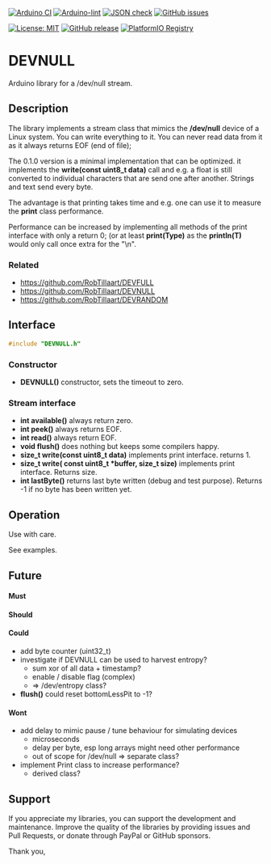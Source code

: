 
[![Arduino CI](https://github.com/RobTillaart/DEVNULL/workflows/Arduino%20CI/badge.svg)](https://github.com/marketplace/actions/arduino_ci)
[![Arduino-lint](https://github.com/RobTillaart/DEVNULL/actions/workflows/arduino-lint.yml/badge.svg)](https://github.com/RobTillaart/DEVNULL/actions/workflows/arduino-lint.yml)
[![JSON check](https://github.com/RobTillaart/DEVNULL/actions/workflows/jsoncheck.yml/badge.svg)](https://github.com/RobTillaart/DEVNULL/actions/workflows/jsoncheck.yml)
[![GitHub issues](https://img.shields.io/github/issues/RobTillaart/DEVNULL.svg)](https://github.com/RobTillaart/DEVNULL/issues)

[![License: MIT](https://img.shields.io/badge/license-MIT-green.svg)](https://github.com/RobTillaart/DEVNULL/blob/master/LICENSE)
[![GitHub release](https://img.shields.io/github/release/RobTillaart/DEVNULL.svg?maxAge=3600)](https://github.com/RobTillaart/DEVNULL/releases)
[![PlatformIO Registry](https://badges.registry.platformio.org/packages/robtillaart/library/DEVNULL.svg)](https://registry.platformio.org/libraries/robtillaart/DEVNULL)


# DEVNULL

Arduino library for a /dev/null stream.


## Description

The library implements a stream class that mimics the **/dev/null**
device of a Linux system. You can write everything to it. 
You can never read data from it as it always returns EOF (end of file);

The 0.1.0 version is a minimal implementation that can be optimized.
it implements the **write(const uint8_t data)** call and e.g. a float is still
converted to individual characters that are send one after another.
Strings and text send every byte.

The advantage is that printing takes time and e.g. one can use it to measure 
the **print** class performance.

Performance can be increased by implementing all methods of the print interface
with only a return 0; (or at least **print(Type)** as the **println(T)** would only 
call once extra for the "\n".


### Related

- https://github.com/RobTillaart/DEVFULL
- https://github.com/RobTillaart/DEVNULL
- https://github.com/RobTillaart/DEVRANDOM


## Interface

```cpp
#include "DEVNULL.h"
```

### Constructor

- **DEVNULL()** constructor, sets the timeout to zero.

### Stream interface

- **int available()** always return zero.
- **int peek()** always returns EOF.
- **int read()** always return EOF.
- **void flush()** does nothing but keeps some compilers happy.
- **size_t write(const uint8_t data)** implements print interface. returns 1.
- **size_t write( const uint8_t \*buffer, size_t size)** implements print interface.
Returns size.
- **int lastByte()** returns last byte written (debug and test purpose).
Returns -1 if no byte has been written yet.


## Operation

Use with care.

See examples.


## Future

#### Must

#### Should

#### Could

- add byte counter (uint32_t)
- investigate if DEVNULL can be used to harvest entropy?
  - sum xor of all data + timestamp?
  - enable / disable flag (complex)
  - => /dev/entropy class?
- **flush()** could reset bottomLessPit to -1?


#### Wont

- add delay to mimic pause / tune behaviour for simulating devices
  - microseconds
  - delay per byte, esp long arrays might need other performance
  - out of scope for /dev/null => separate class?
- implement Print class to increase performance?
  - derived class?


## Support

If you appreciate my libraries, you can support the development and maintenance.
Improve the quality of the libraries by providing issues and Pull Requests, or
donate through PayPal or GitHub sponsors.

Thank you,

